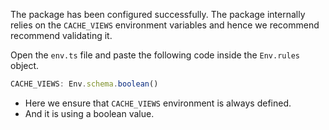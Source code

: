 The package has been configured successfully. The package internally relies on the `CACHE_VIEWS` environment variables and hence we recommend recommend validating it.

Open the `env.ts` file and paste the following code inside the `Env.rules` object.

```ts
CACHE_VIEWS: Env.schema.boolean()
```

- Here we ensure that `CACHE_VIEWS` environment is always defined.
- And it is using a boolean value.
